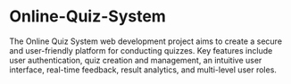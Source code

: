 # Online-Quiz-System
The Online Quiz System web development project aims to create a secure and user-friendly platform for conducting quizzes. Key features include user authentication, quiz creation and management, an intuitive user interface, real-time feedback, result analytics, and multi-level user roles. 
